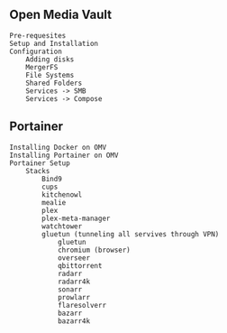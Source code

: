 ## Open Media Vault
    Pre-requesites
    Setup and Installation
    Configuration
        Adding disks
        MergerFS
        File Systems
        Shared Folders
        Services -> SMB
        Services -> Compose

## Portainer
    Installing Docker on OMV
    Installing Portainer on OMV
    Portainer Setup
        Stacks
            Bind9
            cups
            kitchenowl
            mealie
            plex            
            plex-meta-manager
            watchtower
            gluetun (tunneling all servives through VPN)
                gluetun
                chromium (browser)
                overseer
                qbittorrent
                radarr
                radarr4k
                sonarr
                prowlarr
                flaresolverr
                bazarr
                bazarr4k


